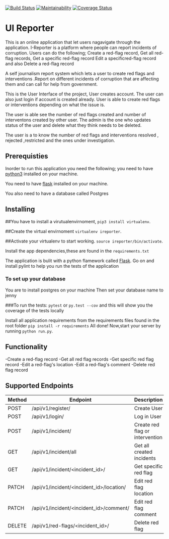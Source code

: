 [![Build Status](https://travis-ci.org/jennizalwango/UI_Reporter.svg?branch=ft-api-endpoints)](https://travis-ci.org/jennizalwango/UI_Reporter)  [![Maintainability](https://api.codeclimate.com/v1/badges/01e28c736b9d02cdb7d8/maintainability)](https://codeclimate.com/github/jennizalwango/UI_Reporter/maintainability)
[![Coverage Status](https://coveralls.io/repos/github/jennizalwango/UI_Reporter/badge.svg?branch=ft-api-endpoints)](https://coveralls.io/github/jennizalwango/UI_Reporter?branch=ft-api-endpoints)

# UI Reporter

This is an online application that let users nagavigate through the application.
I-Reporter is a platform where people can report incidents of corruption.
Users can do the following;
Create a ​red-flag​​ record, Get all ​red-flag​​ records, Get a specific ​red-flag​​ record Edit a specific ​red-flag​​ record and also Delete a ​red-flag​​ record

A self journalism report system which lets a user to create red flags and interventions .Report on different incidents of corruption that are affecting them and can call for help from government.

This is the User Interface of the project, User creates account. The user can also just login if account is created already.
User is able to create red flags or interventions depending on what the issue is.

The user is able see the number of red flags created and number of interventons created by other user.
The admin is the one who  updates status of the user and delete what they think needs to be deleted.

The user is a to know the number of red flags and interventions resolved , rejected ,restricted and the ones under investigation.

## Prerequisties
Inorder  to run this application you need the following;
you need to have [python3](https://www.python.org/downloads/)  installed on your machine.

You need to have [flask](http://flask.pocoo.org/docs/1.0/installation/) installed on your machine.

You also need to have a database called Postgres


## Installing 

##You have to install a virutualenvirnoment, 
 `pip3 install virtualenv`.


##Create the virtual envirnoment
 `virtualenv ireporter`.


##Activate your virtualenv to start working.
 `source ireporter/bin/activate`.

Install the app dependencies,these are found in the `requirements.txt`

The application is bulit with a python flamework called [Flask](http://flask.pocoo.org/).
Go on and install pylint to help you run the tests of the application

### To set up your database
 You are to install postgres on your machine 
 Then set your database name to jenny 


###To run the tests:
  `pytest`  or
  `py.test --cov`  and this will show you the coverage of the tests locally

Install all application requirements from the requirements files found in the root folder
 `pip install -r requirements`
All done! Now,start your server by running  `python run.py`.

## Functionality
-Create a red-flag record
-Get all red flag records
-Get specific red flag record
-Edit a red-flag's location
-Edit a red-flag's comment
-Delete red flag record

## Supported Endpoints
| Method | Endpoint | Description |
|--------|----------|-------------|
| POST   |/api/v1/register/ |Create User|
| POST   |/api/v1/login/ |Log in User|
| POST   |/api/v1/incident/ |Create red flag or intervention|
| GET    |/api/v1/incident/all|Get all created incidents|
| GET    |/api/v1/incident/<incident_id>/|Get specific red flag|
| PATCH  |/api/v1/incident/<incident_id>/location/|Edit red flag location|
| PATCH  |/api/v1/incident/<incident_id>/comment/|Edit red flag comment|
| DELETE |/api/v1/red-flags/<incident_id>/|Delete red flag|

